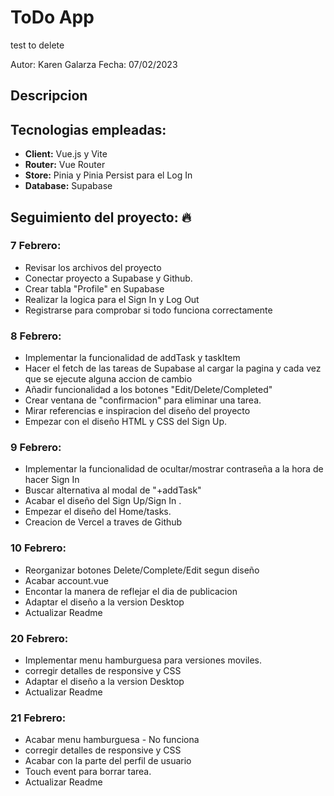 # [](https://github.com/karengala/Final-project/blob/main/README.md)ToDo App

test to delete

<!-- [Click para acceder a la web](https://todo-zantonz.vercel.app/) -->

Autor: Karen Galarza
Fecha: 07/02/2023

## Descripcion

<!-- ![Pagina Home](https://i.postimg.cc/m2rV83dV/Captura-de-pantalla-2022-08-25-a-las-10-38-46.png)

Se trata del proyecto final realizado durante el bootcamp de Front End Development en el Ironhack que consiste en una pagina web que te permite gestionar tus tareas.

Es una aplicacion creada con Vue.js que permite a usuarios crear una cuenta, añadir tareas a completar, editarlas, marcarlas como completadas y finalmente borrarlas. Nuestra pagina web esta vinculada a una base de datos, donde estaremos almacenando todos los datos de usuarios y las tareas. En este caso, para gestionarlo utilizaremos Supabase, que nos ofrece un subconjunto de funcionalidades de Back End que nos permite gestionarlo como un servicio.

__El objetivo__ de este proyecto es poner en practica los conocimientos de Vue.js obtenidos durante el curos y ademas poder conectarlo a una base de datos externa y gestionarla. -->

## Tecnologias empleadas:

- **Client:** Vue.js y Vite
- **Router:** Vue Router
- **Store:** Pinia y Pinia Persist para el Log In
- **Database:** Supabase

## Seguimiento del proyecto: 🔥

### 7 Febrero:

- Revisar los archivos del proyecto
- Conectar proyecto a Supabase y Github.
- Crear tabla "Profile" en Supabase
- Realizar la logica para el Sign In y Log Out
- Registrarse para comprobar si todo funciona correctamente

### 8 Febrero:

- Implementar la funcionalidad de addTask y taskItem
- Hacer el fetch de las tareas de Supabase al cargar la pagina y cada vez que se ejecute alguna accion de cambio
- Añadir funcionalidad a los botones "Edit/Delete/Completed"
- Crear ventana de "confirmacion" para eliminar una tarea.
- Mirar referencias e inspiracion del diseño del proyecto
- Empezar con el diseño HTML y CSS del Sign Up.

### 9 Febrero:

- Implementar la funcionalidad de ocultar/mostrar contraseña a la hora de hacer Sign In
- Buscar alternativa al modal de "+addTask"
- Acabar el diseño del Sign Up/Sign In .
- Empezar el diseño del Home/tasks.
- Creacion de Vercel a traves de Github

### 10 Febrero:

- Reorganizar botones Delete/Complete/Edit segun diseño
- Acabar account.vue
- Encontar la manera de reflejar el dia de publicacion
- Adaptar el diseño a la version Desktop
- Actualizar Readme

### 20 Febrero:

- Implementar menu hamburguesa para versiones moviles.
- corregir detalles de responsive y CSS
- Adaptar el diseño a la version Desktop
- Actualizar Readme

### 21 Febrero:

- Acabar menu hamburguesa - No funciona
- corregir detalles de responsive y CSS
- Acabar con la parte del perfil de usuario
- Touch event para borrar tarea.
- Actualizar Readme

<!-- ### 25 de agosto:
* Repaso a la pagina y todas sus funcionalidades
* Preparar el README con la descripcion del proyecto
* Preparar la presentacion del proyecto
* Implementar funcionalidad del Timer   -->
